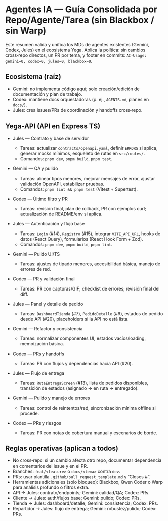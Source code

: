 # Agentes IA — Guía Consolidada por Repo/Agente/Tarea (sin Blackbox / sin Warp)

Este resumen valida y unifica los MDs de agentes existentes (Gemini, Codex, Jules) en el ecosistema Yega. Aplica la política: sin cambios cross‑repo directos, un PR por tema, y footer en commits: `AI-Usage: gemini=0, codex=0, jules=0, blackbox=0`.

## Ecosistema (raíz)
- Gemini: no implementa código aquí; solo creación/edición de documentación y plan de trabajo.
- Codex: mantiene docs orquestadoras (p. ej., `AGENTS.md`, planes en `docs/`).
- Jules: crea issues/PRs de coordinación y handoffs cross‑repo.

## Yega-API (API en Express TS)
- Jules — Contrato y base de servidor
  - Tareas: actualizar `contracts/openapi.yaml`, definir `ERRORS` si aplica, generar mocks mínimos, esqueleto de rutas en `src/routes/`.
  - Comandos: `pnpm dev`, `pnpm build`, `pnpm test`.
- Gemini — QA y pulido
  - Tareas: alinear tipos menores, mejorar mensajes de error, ajustar validación OpenAPI, estabilizar pruebas.
  - Comandos: `pnpm lint && pnpm test` (Vitest + Supertest).
- Codex — Último filtro y PR
  - Tareas: revisión final, plan de rollback, PR con ejemplos curl; actualización de README/env si aplica.

- Jules — Autenticación y flujo base
  - Tareas: `Login` (#14), `Registro` (#15), integrar `VITE_API_URL`, hooks de datos (React Query), formularios (React Hook Form + Zod).
  - Comandos: `pnpm dev`, `pnpm build`, `pnpm lint`.
- Gemini — Pulido UI/TS
  - Tareas: ajustes de tipado menores, accesibilidad básica, manejo de errores de red.
- Codex — PR y validación final
  - Tareas: PR con capturas/GIF; checklist de errores; revisión final del diff.

- Jules — Panel y detalle de pedido
  - Tareas: `DashboardTienda` (#7), `PedidoDetalle` (#9), estados de pedido desde API (#20), placeholders si la API no está lista.
- Gemini — Refactor y consistencia
  - Tareas: normalizar componentes UI, estados vacíos/loading, memoización básica.
- Codex — PRs y handoffs
  - Tareas: PR con flujos y dependencias hacia API (#20).

- Jules — Flujo de entrega
  - Tareas: `RutaEntregaScreen` (#13), lista de pedidos disponibles, transición de estados (asignado → en ruta → entregado).
- Gemini — Pulido y manejo de errores
  - Tareas: control de reintentos/red, sincronización mínima offline si procede.
- Codex — PRs y riesgos
  - Tareas: PR con notas de cobertura manual y escenarios de borde.

## Reglas operativas (aplican a todos)
- No cross‑repo: si un cambio afecta otro repo, documentar dependencia en comentarios del issue y en el PR.
- Branches: `feat/<feature>` o `docs/<tema>` contra `dev`.
- PRs: usar plantilla `.github/pull_request_template.md` y “Closes <repo>#<n>”.
- Herramientas adicionales (solo bloqueo): Blackbox, Qwen Coder o Warp para análisis profundo o filtros extra.  
- API → Jules: contrato/endpoints; Gemini: calidad/QA; Codex: PRs.
- Cliente → Jules: auth/flujos base; Gemini: pulido; Codex: PRs.
- Tienda → Jules: dashboard/detalle; Gemini: consistencia; Codex: PRs.
- Repartidor → Jules: flujo de entrega; Gemini: robustez/pulido; Codex: PRs.

